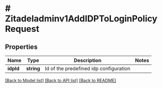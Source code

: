 # # Zitadeladminv1AddIDPToLoginPolicyRequest

## Properties

Name | Type | Description | Notes
------------ | ------------- | ------------- | -------------
**idpId** | **string** | Id of the predefined idp configuration |

[[Back to Model list]](../../README.md#models) [[Back to API list]](../../README.md#endpoints) [[Back to README]](../../README.md)
